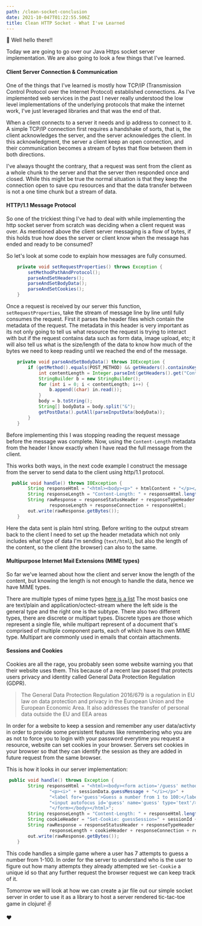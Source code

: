 ```yaml
---
path: /clean-socket-conclusion
date: 2021-10-047T01:22:55.506Z
title: Clean HTTP Socket - What I've Learned
---
```


👋 Well hello there!!

Today we are going to go over our Java Https socket server implementation.
We are also going to look a few things that I've learned.

#### Client Server Connection & Communication

One of the things that I've learned is mostly how TCP/IP (Transmission Control Protocol over the Internet Protocol) 
established connections. As I've implemented web services in the past I never really understood the low level implementations
of the underlying protocols that make the internet work, I've just leveraged libraries and that was the end of that.

When a client connects to a server it needs and ip address to connect to it. A simple TCP/IP connection first requires a
handshake of sorts, that is, the client acknowledges the server, and the server acknowledges the client. In this 
acknowledgment, the server a client keep an open connection, and their communication becomes a stream of bytes that flow 
between them in both directions.

I've always thought the contrary, that a request was sent from the client as a whole chunk to the server and that the 
server then responded once and closed.
While this might be true the normal situation is that they keep the connection open to save cpu resources and that the data
transfer between is not a one time chunk but a stream of data. 


#### HTTP/1.1 Message Protocol 

So one of the trickiest thing I've had to deal with while implementing the http socket server from scratch was deciding 
when a client request was over. As mentioned above the client server messaging is a flow of bytes, if this holds true how 
does the server or client know when the message has ended and ready to be consumed? 

So let's look at some code to explain how messages are fully consumed.

```java
    private void setRequestProperties() throws Exception {
        setMethodPathAndProtocol();
        parseAndSetHeaders();
        parseAndSetBodyData();
        parseAndSetCookies();
    }
```

Once a request is received by our server this function, `setRequestProperties`, take the stream of message line by line
until fully consumes the request.
First it parses the header files which contain the metadata of the request. The metadata in this header is very important 
as its not only going to tell us what resource the request is trying to interact with but if the request contains data such 
as form data, image upload, etc; it will also tell us what is the size/length of the data to know how much of the bytes we need to keep
reading until we reached the end of the message. 

```java
    private void parseAndSetBodyData() throws IOException {
        if (getMethod().equals(POST_METHOD) && getHeaders().containsKey("Content-Length")) {
            int contentLength = Integer.parseInt(getHeaders().get("Content-Length"));
            StringBuilder b = new StringBuilder();
            for (int i = 0; i < contentLength; i++) {
                b.append((char) in.read());
            }
            body = b.toString();
            String[] bodyData = body.split("&");
            getPostData().putAll(parseInputData(bodyData));
        }
    }
```

Before implementing this I was stopping reading the request message before the message was complete. Now, using the
`Content-Length` metadata from the header I know exactly when I have read the full message from the client.

This works both ways, in the next code example I construct the message from the server to send data to the client using 
http/1.1 protocol.

```java
  public void handle() throws IOException {
        String responseHtml = "<html><body><p>" + htmlContent + "</p></body></html>";
        String responseLength = "Content-Length: " + responseHtml.length() + "\r\n";
        String rawResponse = responseStatusHeader + responseTypeHeader +
                responseLength + responseConnection + responseHtml;
        out.write(rawResponse.getBytes());
    }
```

Here the data sent is plain html string. Before writing to the output stream back to the client I need to set up the 
header metadata which not only includes what type of data I'm sending (`text/html`), but also the length of the content, so 
the client (the browser) can also to the same.


#### Multipurpose Internet Mail Extensions (MIME types)

So far we've learned about how the client and server know the length of the content, but knowing the length is not enough 
to handle the data, hence we have MIME types.

There are multiple types of mime types [here is a list](https://developer.mozilla.org/en-US/docs/Web/HTTP/Basics_of_HTTP/MIME_types/Common_types)
The most basics one are text/plain and application/octect-stream where the left side is the general type and the right
one is the subtype.
There also two different types, there are discrete or multipart types. Discrete types are those which represent a single file,
while multipart represent of a document that's comprised of multiple component parts, each of which have its own MIME type. 
Multipart are commonly used in emails that contain attachments.

#### Sessions and Cookies

Cookies are all the rage, you probably seen some website warning you that their website uses them. This because of a recent 
law passed that protects users privacy and identity called General Data Protection Regulation (GDPR).
> The General Data Protection Regulation 2016/679 is a regulation in EU law on data protection and privacy in the 
> European Union and the European Economic Area. It also addresses the transfer of personal data outside the EU and EEA areas

In order for a website to keep a session and remember any user data/activty in order to provide some persistent features like
remembering who you are as not to force you to login with your password everytime you request a resource, website can set
cookies in your browser. Servers set cookies in your browser so that they can identify the session as they are added in
future request from the same browser.

This is how it looks in our server implementation:
```java
 public void handle() throws Exception {
        String responseHtml = "<html><body><form action='/guess' method='Post'>" +
                "<p><i>" + sessionData.guessMessage + "</i></p>" +
                "<label for='guess'>Guess a number from 1 to 100:</label><br/>" +
                "<input autofocus id='guess' name='guess' type='text'/>" +
                "</form></body></html>";
        String responseLength = "Content-Length: " + responseHtml.length() + "\r\n";
        String cookieHeader = "Set-Cookie: guessSession=" + sessionId + "\r\n";
        String rawResponse = responseStatusHeader + responseTypeHeader +
                responseLength + cookieHeader + responseConnection + responseHtml;
        out.write(rawResponse.getBytes());
    }
```

This code handles a simple game where a user has 7 attempts to guess a number from 1-100.
In order for the server to understand who is the user to figure out how many attempts they already attempted
we `Set-Cookie` a unique id so that any further request the browser request we can keep track of it.   


Tomorrow we will look at how we can create a jar file out our simple socket server in order to use it as a library to host
a server rendered tic-tac-toe game in clojure! ✌️

❤️

